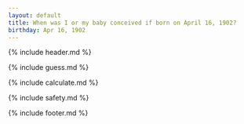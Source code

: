 ```yaml
---
layout: default
title: When was I or my baby conceived if born on April 16, 1902?
birthday: Apr 16, 1902
---
```


{% include header.md %}

{% include guess.md %}

{% include calculate.md %}

{% include safety.md %}

{% include footer.md %}



